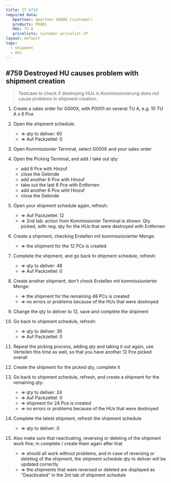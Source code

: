 ```yaml
---
title: IT #759
required data:
   bpartner: bpartner G000X (customer)
   products: P0001
   HUs: TU A
   pricelists: customer pricelist CP   
layout: default
tags:
  - shipment
  - HUs
---
```

## #759 Destroyed HU causes problem with shipment creation

> Testcase to check if destroying HUs in Kommissionierung does not cause problems in shipment creation.


1. Create a sales order for G000X, with P0001 on several TU A, e.g. 10 TU A x 6 Pce

1. Open the shipment schedule:
	* => qty to deliver: 60
	* => Auf Packzettel: 0
	
1. Open Kommissionier Terminal, select G000X and your sales order

1. Open the Picking Terminal, and add / take out qty:
	* add 6 Pce with Hinzuf
	* close the Gebinde
	* add another 6 Pce with Hinzuf
	* take out the last 6 Pce with Entfernen
	* add another 6 Pce wiht Hinzuf
	* close the Gebinde
	
1. Open your shipment schedule again, refresh:
	* => Auf Packzettel: 12
	* => 2nd tab: action from Kommissionier Terminal is shown: Qty picked, with neg. qty for the HUs that were destroyed with Entfernen
	
1. Create a shipment, checking Erstellen mit kommissionierter Menge:
	* => the shipment for the 12 PCs is created
	
1. Complete the shipment, and go back to shipment schedule, refresh:
	* => qty to deliver: 48
	* => Auf Packzettel: 0
	
1. Create another shipment, don't check Erstellen mit kommissionierter Menge:
	* => the shipment for the remaining 48 PCs is created
	* => no errors or problems because of the HUs that were destroyed
	
1. Change the qty to deliver to 12, save and complete the shipment

1. Go back to shipment schedule, refresh:
	* => qty to deliver: 36
	* => Auf Packzettel: 0
	
1. Repeat the picking process, adding qty and taking it out again, use Verteilen this time as well, so that you have another 12 Pce picked overall

1. Create the shipment for the picked qty, complete it

1. Go back to shipment schedule, refresh, and create a shipment for the remaining qty:
	* => qty to deliver: 24
	* => Auf Packzettel: 0
	* => shipment for 24 Pce is created
	* => no errors or problems because of the HUs that were destroyed
	
1. Complete the latest shipment, refresh the shipment schedule
	* => qty to deliver: 0
	
1. Also make sure that reactivating, reversing or deleting of the shipment work fine; in complete / create them again after that
	* => should all work without problems, and in case of reversing or deleting of the shipment, the shipment schedule qty to deliver will be updated correctly
	* => the shipments that were reversed or deleted are displayed as "Deactivated" in the 2nt tab of shipment schedule
